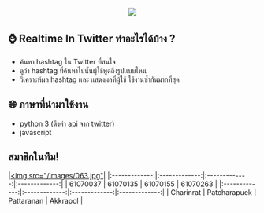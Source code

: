 <p align="center">
<img src="images/logo.png" weight="300" height="300">
 </p>
 
## ⌚ Realtime ln Twitter ทำอะไรได้บ้าง ?
- ค้นหา hashtag ใน Twitter ที่สนใจ
- ดูว่า hashtag ที่ค้นหาไปนั้นผู้ใช้พูดถึงรูปเเบบไหน
- วิเคราะห์ผล hashtag เเละ เเสดงผลที่ผู้ใช้ ใช้งานซ้ำกันมากที่สุด
 ## 🌐 ภาษาที่นำมาใช้งาน
- python 3 (ดึงค่า api จาก twitter)
- javascript

## สมาชิกในทีม!
|<a href=""><img src="/images/063.jpg"</a>|
|:-------------:|:-------------:|:-------------:|:-------------:|
| 61070037      | 61070135      | 61070155      | 61070263      |
|:-------------:|:-------------:|:-------------:|:-------------:|
| Charinrat     | Patcharapuek  | Pattaranan    | Akkrapol      |

